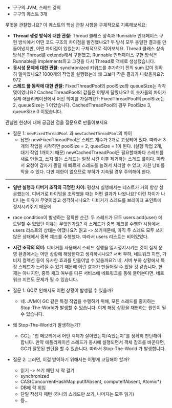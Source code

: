 - 구구의 JVM, 스레드 강의
- 구구의 퀘스트 3개

무엇을 관찰했나요? 이 퀘스트의 핵심 관찰 사항을 구체적으로 기록해보세요:
- **Thread 생성 방식에 대한 관찰:** Thread 클래스 상속과 Runnable 인터페이스 구현 방식에서 어떤 코드 구조의 차이점을 발견했나요? 두 방식 모두 동일한 결과를 만들어냈지만, 어떤 차이점이 있었는지 구체적으로 적어보세요. Thread 클래스 상속 방식은 Thread를 extends해서 구현했고, Runnable 인터페이스 구현 방식은 Runnable을 implements하고 그것을 다시 Thread로 객체로 생성했습니다.
- **동시성 문제에 대한 관찰:** synchronized 키워드를 추가하기 전의 sum 값이 정확히 얼마였나요? 1000개의 작업을 실행했는데 왜 그보다 작은 결과가 나왔을까요?: 972
- **스레드 풀 동작에 대한 관찰:** FixedThreadPool의 poolSize와 queueSize는 각각 몇이었나요? CachedThreadPool의 값들은 어떻게 달랐나요? 이 숫자들의 차이가 실제 애플리케이션에서 어떤 의미를 가질까요?: FixedThreadPool의 poolSize는 2, queueSize는 1 이었습니다. CachedThreadPool의 경우 PoolSize 3, queueSize 0 이었습니다. 


관찰한 현상에 대해 궁금한 점을 질문으로 만들어보세요
- 질문 1: `newFixedThreadPool` 과 `newCachedThreadPool`의 차이
	- 답변: newFixedThreadPool은 스레드 개수가 2개로 고정되어 있다. 따라서 3개의 작업을 시작하면 poolSize = 2, queeSize = 1이 된다. (실행 작업 2개, 대기 작업 1개이기 때문) newCachedThreadPool은 필요할때마다 스레드를 새로 만들고, 쓰지 않는 스레드는 일정 시간 이후 제거하는 스레드 풀이다. 따라서 요청이 갑자기 몰릴 때 빠르게 스레드를 늘려서 처리할 수 있고, 자원 낭비를 막을 수 있다. 다만 제한이 없으므로 부하가 지속될 경우 주의해야 한다.

---

- **일반 실행과 디버거 조작의 극명한 차이:** 평상시 실행에서는 테스트가 거의 항상 성공했는데, 디버거로 타이밍을 조작했을 때는 어떤 결과가 나왔나요? 이런 차이가 나타나는 이유가 무엇이라고 생각하시나요?: 디비거가 스레드를 브레이크 포인트에 정지시켜주기 때문에
- race condition이 발생하는 정확한 순간: 두 스레드가 모두 users.add(user) 에 도달할 수 있었던 이유는 무엇인가요? 각 스레드가 중복 체크를 수행한 시점에서 users 리스트의 상태는 어땠나요?: 읽고 -> 쓰기때문에, 아직 두 스레드 모두 쓰지 않은 상태에서 중복 체크를 수행했다. 따라서 users 리스트는 비어있었다.
- **시간 조작의 의미:** 디버거를 사용해서 스레드 실행을 일시정지시키는 것이 실제 운영 환경에서는 어떤 상황에 해당한다고 생각하시나요? 서버 부하, 네트워크 지연, 가비지 컬렉션 등이 유사한 효과를 만들어낼 수 있을까요?: 네. 서버 부하 상황에서 특정 스레드가 느려질 수 있기 때문에 이런 효과가 만들어질 수 있을 것 같습니다. 현재는 아니지만, 중복 체크 여부를 다른 서비스에 네트워크를 통해 물어본다면. 네트워크 지연도 문제가 될 수 있습니다.

- 질문 1: GC로 인해서도 이런 상황이 발생될 수 있을까?
	- 네. JVM이 GC 같은 특정 작업을 수행하기 위해, 모든 스레드를 중지하는 Stop-The-World가 발생할 수 있습니다. 이게 해당 상황을 재현하는 원인이 될 수 있습니다. 
- 왜 Stop-The-World가 발생하는가?
	- GC는 "힙 메모리에서 어떤 객체가 살아있는지/죽었는지"를 정확히 판단해야 합니다. 만약 애플리케이션 스레드가 동시에 실행되면서 객체 참조를 바꾼다면, GC가 잘못된 판단을 할 수 있습니다. 따라서 Stop-The-World 가 발생합니다.
- 질문 2: 그러면, 이걸 방어하기 위해서는 어떻게 코딩해야 할까?
	- 읽기 -> 쓰기 패턴 시 락 걸기
	- synchronized
	- CAS(ConcurrentHashMap.putIfAbsent, computeIfAbsent, Atomic*)
	- DB에 락 위임
	- 단일 작성자 패턴 (하나의 스레드만 쓰기, 나머지는 모두 읽기)
	- 등...
